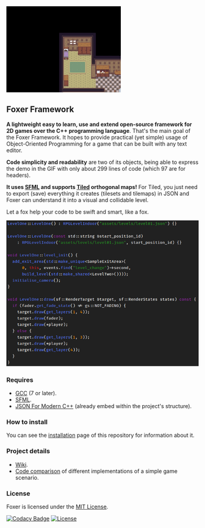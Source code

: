 <img src=".github/assets/readme/example.gif" width=300/>

## Foxer Framework

**A lightweight easy to learn, use and extend open-source framework for 2D games
over the C++ programming language**. That's the main goal of the Foxer Framework.
It hopes to provide practical (yet simple) usage of Object-Oriented Programming
for a game that can be built with any text editor.

**Code simplicity and readability** are two of its objects, being able to
express the demo in the GIF with only about 299 lines of code
(which 97 are for headers).

**It uses [SFML](https://www.sfml-dev.org) and supports
[Tiled](https://www.mapeditor.org/) orthogonal maps!** For Tiled, you just
need to export (save) everything it creates (tilesets and tilemaps) in JSON
and Foxer can understand it into a visual and collidable level.

Let a fox help your code to be swift and smart, like a fox.

![Code Example](.github/assets/readme/code_example.png)

### Requires

- [GCC](http://gcc.gnu.org) (7 or later).
- [SFML](https://www.sfml-dev.org).
- [JSON For Modern C++](https://github.com/nlohmann/json) (already embed within the project's structure).

### How to install

You can see the
[installation](https://github.com/murilobnt/foxer/blob/master/.github/installation/installation.md)
page of this repository for information about it.

### Project details

- [Wiki](https://github.com/murilobnt/foxer/wiki).
- [Code comparison](https://github.com/murilobnt/foxer/blob/master/.github/comparison.md) of different implementations of a simple game scenario.

### License

Foxer is licensed under the [MIT License](https://github.com/murilobnt/foxer/blob/master/LICENSE).

[![Codacy Badge](https://api.codacy.com/project/badge/Grade/da29c15684344ebb9177cdd3eb266dec)](https://www.codacy.com/manual/murilobnt/foxer?utm_source=github.com&amp;utm_medium=referral&amp;utm_content=murilobnt/foxer&amp;utm_campaign=Badge_Grade)
[![License](https://img.shields.io/:license-MIT-blue.svg)](https://github.com/murilobnt/foxer/blob/master/LICENSE)
